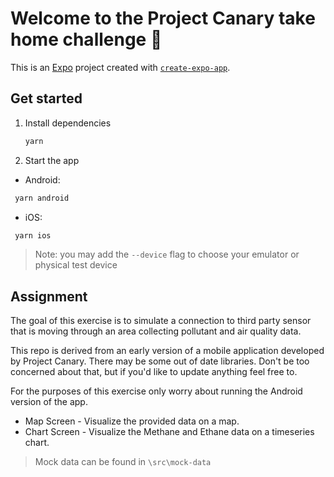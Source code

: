 # Welcome to the Project Canary take home challenge 👋

This is an [Expo](https://expo.dev) project created with [`create-expo-app`](https://www.npmjs.com/package/create-expo-app).

## Get started

1. Install dependencies

   ```bash
   yarn
   ```

2. Start the app

- Android:

```bash
 yarn android
```

- iOS:

```bash
 yarn ios
```

> Note: you may add the `--device` flag to choose your emulator or physical test device

## Assignment

The goal of this exercise is to simulate a connection to third party sensor that is moving through an area collecting pollutant and air quality data.

This repo is derived from an early version of a mobile application developed by Project Canary. There may be some out of date libraries. Don't be too concerned about that, but if you'd like to update anything feel free to.

For the purposes of this exercise only worry about running the Android version of the app.

- Map Screen - Visualize the provided data on a map.
- Chart Screen - Visualize the Methane and Ethane data on a timeseries chart.

> Mock data can be found in `\src\mock-data`
